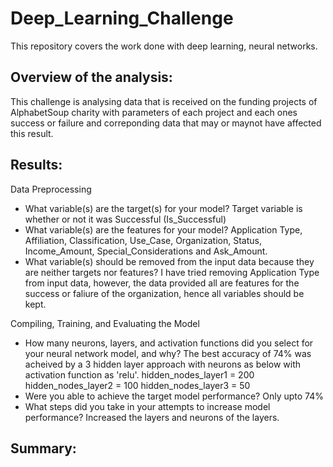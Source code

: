 # Deep_Learning_Challenge
This repository covers the work done with deep learning, neural networks.

## Overview of the analysis: 
This challenge is analysing data that is received on the funding projects of AlphabetSoup charity with parameters of each project and each ones success or failure and correponding data that may or maynot have affected this result.

## Results: 

Data Preprocessing

* What variable(s) are the target(s) for your model?
  Target variable is whether or not it was Successful (Is_Successful)
* What variable(s) are the features for your model?
  Application Type, Affiliation, Classification, Use_Case, Organization, Status, Income_Amount, Special_Considerations and Ask_Amount.
* What variable(s) should be removed from the input data because they are neither targets nor features?
  I have tried removing Application Type from input data, however, the data provided all are features for the success or faliure of the organization, hence all variables should be kept.


Compiling, Training, and Evaluating the Model

* How many neurons, layers, and activation functions did you select for your neural network model, and why?
  The best accuracy of 74% was acheived by a 3 hidden layer approach with neurons as below with activation function as 'relu'.
  hidden_nodes_layer1 = 200
  hidden_nodes_layer2 = 100
  hidden_nodes_layer3 = 50
* Were you able to achieve the target model performance?
  Only upto 74%
* What steps did you take in your attempts to increase model performance?
  Increased the layers and neurons of the layers.

## Summary: 

